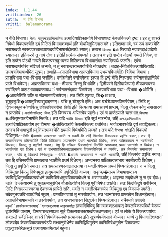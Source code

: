 ```yaml
---
index:  1.1.44
vrittiindex:  26
sutra:  न वेति विभाषा
vritti:  balamanorama 
---
```


न वेति विभाषा। `मेध्यः पशुरनड्वान्विभाषितः` इत्यादियाज्ञिकप्रयोगे विभाषाशब्दः केवलविकल्पे दृष्टः। इह तु शास्त्रे निषेधो विकल्पश्चेति द्वयं मिलितं विभाषाशब्दार्थ इति बोधयितुमिदमारभ्यते। इतिशब्दाभावे, स्वं रूपं शब्दस्येति नवाशब्दयो स्वरूपपरत्वान्नवाशब्दयोर्विभाषासंज्ञेत्यर्थः स्यात्। ततश्च `विभाषा �ओ` रित्यादौ नवाशब्दा4वादेशौ स्याताम्। इतिकरणे तु नायं दोषः। इतिर्हि प्रत्येकं संबध्यते। ततश्च `न` इति शब्देन योऽर्थो गम्यते निषेधः, `वा` इति शब्देन योऽर्थो गम्यते विकल्पस्तदुभयस्य मिलितस्य विभाषासंज्ञा स्यादित्यर्थः फलति। एवंच नवाशब्दार्थयोरेव संज्ञित्वं लभ्यते, न तु नवाशब्दस्वरूपयोरिति नोक्तदोषः। तदाह-निषेधविकल्पयोरित्यादि। उभयत्रविभाषार्थमिदं सूत्रम्। तथाहि--(प्राप्तविभाषा अप्राप्तविभाषा उभयत्रविभाषेति) त्रिविधा विभाषा। प्राप्तविभाषा यथा-विभाषा जसीति। वर्णाश्रमेतरे वर्णाश्रमेतरा इत्यत्र हि द्वन्द्वे चेति नित्यतया सर्वनामसंज्ञानिषेधे प्राप्ते विभाषेयम्। अप्राप्तविभाषा यथा--तीयस्य ङित्सु विभाषेति। द्वितीयस्मै द्वितीयायेत्यादौ तीयप्रत्ययस्य सर्वादिगणे पाठाऽभावादप्राप्ताया#ं सर्वनामसंज्ञायां विभाषेयम्। उभयत्रविभाषा यथा--विभाषा �ओरिति। �आयतेर्लिटि यङि च संप्रसारणविभाषेयम्। तत्र लिटि शुशाव, शि�आआय, शुशुवतुःशि�आयतुरित्याद्युदाहरणम्। यङि तु शोशूयते इति। अत्र यङंशेऽप्राप्तविभाषैवेयम्। लिटि तु द्विवचनबहुवचनेष्वपित्सु `वचिस्वपियजादीनां किति` इति नित्यतया सम्प्रसारणं प्राप्तम्, पित्सु त्वेकवचनेषु सम्प्रसारणं न प्राप्तमेव। `असंयोगाल्लिट् कित्` इति कित्त्वस्य अपित्स्वेव प्रवृत्तेः। एवं च प्राप्तेऽप्राप्ते चारम्भात् `विभाषा �ओ`रित्युभयत्रविभाषेति स्तितिः। तत्र यदि `नवेति विभाषा` इति सूत्रं नारभ्येत, तर्हि `अनड्वान्विभाषितः` इत्यादियाज्ञिकप्रयोग इव विभाषा �ओरित्यत्रापि केवलविकल्पः प्रतीयेत। भावोऽभावश्चेति द्वयं तावद्विकल्पः। ततश्च विभाषाश्रुतौ प्रवृत्तिस्दभावश्चेति द्वयमपि विधेयमिति लभ्यते। तत्र यदि `विभाषा श्वेः`इति विकल्पो विधिमुखः--`लिटि �आयतेः सम्प्रसारणं भवति न भवती-ति तर्हि पित्स्वेव विकल्पस्य प्रवृत्तिः स्यात्। तत्र हि सम्प्रसारणस्य वचिस्वपीति किति विहितस्य अप्राप्तत्वेन प्रथमं भवनांशो विधेयः, तस्य पाक्षिकत्वाय न भवतीत्यपि विधयम्। कित्सु तु प्रवृत्तिर्न स्यात्। तेषु हि वचिस्व पियजादीनां कितीति प्राप्तत्वात् प्रथमं भवनांशो न विधेयः। न भवतीत्यंश एव विधेयः। एवं च उभयांशविधेयत्वाऽलाभात्तत्र विकल्पविधिरयं न प्रवर्तेत, तत्र नित्यमेव सम्प्रसारणं स्यात्। यदि तु विकल्पो निषेधमुखः --लिटि �आयतेः सम्प्रसारणं न भवति भवती`ति, तर्हि कित्स्वेव प्रवृत्तिः स्यात्। तत्र हि वचिस्वपीति प्राप्तत्वान्न भवतीति प्रथमं विधेयम्। अभवनस्य पाक्षिकत्वलाभाय भवतीत्यपि विधेयम्। पित्सु तु प्रवृत्तिर्न स्यात्। तत्र सम्प्रसारणस्याऽप्राप्ततया न भवतीत्यंशस्य प्रथमं विध्यनर्हत्वात्। न च पित्सु विधिमुखः कित्सु निषेधमुख इत्युभयथापि प्रवृत्तिरिति वाच्यम्। सकृच्छ�तस्य विभाषाशब्दस्य क्वचिद्विधिमुखविकल्पबोधने क्वचिन्निषेधमुखविकल्पबोधने च असामर्थ्यात्। आवृत्त्या तद्बोधने तु स एव दोषः। `नवेति विभाषे`त्यारम्भे तु श्रुतक्रमानुरोधेन बोधान्नेत्यंशेन कित्सु पूर्वं निषेधः प्रवर्तते। ततः किदकिद्रूपे सर्वस्मिन् लिटि निःसम्प्रसारणतया ऐकरूप्यं प्रापिते सति, भवति न भवतीत्येकरूपेण विधिमुख एव विकल्पः प्रवर्तते। तदेवमुभयत्रविभाषार्थमिदं सूत्रम्। प्राप्तविभाषायां तु नास्योपयोगः, तत्र भवनांशस्य प्राप्तत्वेन विध्यनर्हत्वात्। अप्राप्तविभाषायामपि न तस्योपयोगः, तत्र अभवनांशस्य सिद्धत्वेन विध्यनर्हत्वात्। नचैवमपि `उणादयो बहुलं``ह्मकोरन्यतरस्याम्``छन्दस्युभयथा` `अनुपसर्गाद्वा` इत्यादिविधिषु विभाषाशब्दाऽभावात् केवलविकल्पविधौ वैरूप्यं दुर्वारमिति वाच्यम्, विभाषाशब्दस्याऽत्र सूत्रे विकल्पवाचकशब्दोपलक्षणत्वात्। एवं च लोके ये विकल्पपर्यायाः शब्दास्ते सर्वेऽस्मिन् शास्त्रे निषेधविकल्पयोः प्रत्यायका इति सूत्रार्थपर्यवसानं बोध्यम्। भाष्ये तु विभाषादिशब्दानां लोकवदेव केवलविकल्पपरत्वेऽपि लक्ष्यानुरोधेनैव क्वचिद्विधिमुखेन क्वचिन्निषेधमुखेन विकल्पस्य प्रवृत्युपपत्तेरेतत्सूत्रं प्रत्याख्यातमित्यलं बहुना।

